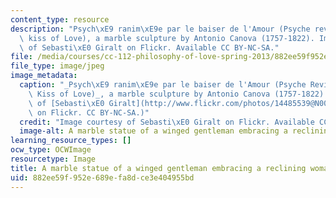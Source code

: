 ```yaml
---
content_type: resource
description: "Psych\xE9 ranim\xE9e par le baiser de l'Amour (Psyche revived by the\
  \ kiss of Love), a marble sculpture by Antonio Canova (1757-1822). Image courtesy\
  \ of Sebasti\xE0 Giralt on Flickr. Available CC BY-NC-SA."
file: /media/courses/cc-112-philosophy-of-love-spring-2013/882ee59f952e689efa8dce3e404955bd_CC-112s13.jpg
file_type: image/jpeg
image_metadata:
  caption: "_Psych\xE9 ranim\xE9e par le baiser de l'Amour (Psyche Revived by the\
    \ Kiss of Love)_, a marble sculpture by Antonio Canova (1757-1822). (Image courtesy\
    \ of [Sebasti\xE0 Giralt](http://www.flickr.com/photos/14485539@N00/518158761/in/photolist-MMGxK-7hcx1q-5Y3iHQ-5XY3ov-Ej4Mk-S9wv-eb9LnE-eb9LA7-6ctqLz)\
    \ on Flickr. CC BY-NC-SA.)"
  credit: "Image courtesy of Sebasti\xE0 Giralt on Flickr. Available CC BY-NC-SA."
  image-alt: A marble statue of a winged gentleman embracing a reclining woman.
learning_resource_types: []
ocw_type: OCWImage
resourcetype: Image
title: A marble statue of a winged gentleman embracing a reclining woman
uid: 882ee59f-952e-689e-fa8d-ce3e404955bd
---
```

